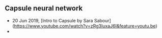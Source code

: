 ## Capsule neural network
- 20 Jun 2019, [Intro to Capsule by Sara Sabour] (https://www.youtube.com/watch?v=zRg3IuxaJ6I&feature=youtu.be)
- 